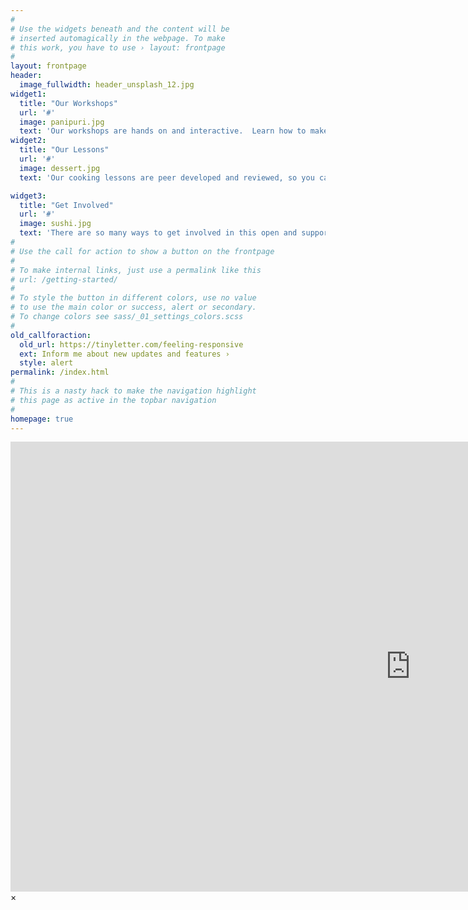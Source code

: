 ```yaml
---
#
# Use the widgets beneath and the content will be
# inserted automagically in the webpage. To make
# this work, you have to use › layout: frontpage
#
layout: frontpage
header:
  image_fullwidth: header_unsplash_12.jpg
widget1:
  title: "Our Workshops"
  url: '#'
  image: panipuri.jpg
  text: 'Our workshops are hands on and interactive.  Learn how to make all your favorite main courses, sides, and desserts!'
widget2:
  title: "Our Lessons"
  url: '#'
  image: dessert.jpg
  text: 'Our cooking lessons are peer developed and reviewed, so you can directly apply the new skills you learn.'

widget3:
  title: "Get Involved"
  url: '#'
  image: sushi.jpg
  text: 'There are so many ways to get involved in this open and supportive community to cook and eat delicious food.'
#
# Use the call for action to show a button on the frontpage
#
# To make internal links, just use a permalink like this
# url: /getting-started/
#
# To style the button in different colors, use no value
# to use the main color or success, alert or secondary.
# To change colors see sass/_01_settings_colors.scss
#
old_callforaction:
  old_url: https://tinyletter.com/feeling-responsive
  ext: Inform me about new updates and features ›
  style: alert
permalink: /index.html
#
# This is a nasty hack to make the navigation highlight
# this page as active in the topbar navigation
#
homepage: true
---
```


<div id="videoModal" class="reveal-modal large" data-reveal="">
  <div class="flex-video widescreen vimeo" style="display: block;">
    <iframe width="1280" height="720" src="https://www.youtube.com/embed/3b5zCFSmVvU" frameborder="0" allowfullscreen></iframe>
  </div>
  <a class="close-reveal-modal">&#215;</a>
</div>
